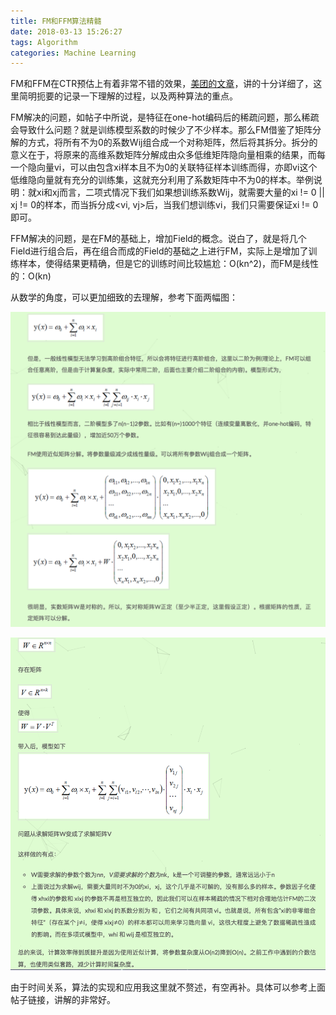 ```yaml
---
title: FM和FFM算法精髓
date: 2018-03-13 15:26:27
tags: Algorithm
categories: Machine Learning
---
```


FM和FFM在CTR预估上有着非常不错的效果，[美团的文章](https://tech.meituan.com/deep-understanding-of-ffm-principles-and-practices.html)，讲的十分详细了，这里简明扼要的记录一下理解的过程，以及两种算法的重点。

FM解决的问题，如帖子中所说，是特征在one-hot编码后的稀疏问题，那么稀疏会导致什么问题？就是训练模型系数的时候少了不少样本。那么FM借鉴了矩阵分解的方式，将所有不为0的系数Wij组合成一个对称矩阵，然后将其拆分。拆分的意义在于，将原来的高维系数矩阵分解成由众多低维矩阵隐向量相乘的结果，而每一个隐向量vi，可以由包含xi样本且不为0的关联特征样本训练而得，亦即vi这个低维隐向量就有充分的训练集，这就充分利用了系数矩阵中不为0的样本。举例说明：就xi和xj而言，二项式情况下我们如果想训练系数Wij，就需要大量的xi != 0 || xj != 0的样本，而当拆分成<vi, vj>后，当我们想训练vi，我们只需要保证xi != 0即可。

FFM解决的问题，是在FM的基础上，增加Field的概念。说白了，就是将几个Field进行组合后，再在组合而成的Field的基础之上进行FM，实际上是增加了训练样本，使得结果更精确，但是它的训练时间比较尴尬：O(kn^2)，而FM是线性的：O(kn)

从数学的角度，可以更加细致的去理解，参考下面两幅图：

![高山仰止](https://raw.githubusercontent.com/Hunglish/Blog-Photos/master/picture/20180313FM01.jpg)

![高山仰止](https://raw.githubusercontent.com/Hunglish/Blog-Photos/master/picture/20180313FM02.jpg)

由于时间关系，算法的实现和应用我这里就不赘述，有空再补。具体可以参考上面帖子链接，讲解的非常好。